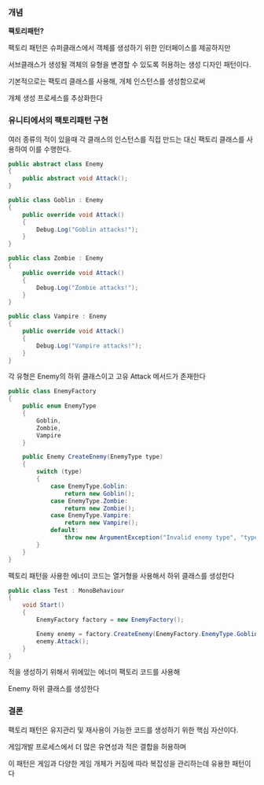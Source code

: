 ### 개념

**팩토리패턴?**

팩토리 패턴은 슈퍼클래스에서 객체를 생성하기 위한 인터페이스를 제공하지만

서브클래스가 생성될 객체의 유형을 변경할 수 있도록 허용하는 생성 디자인 패턴이다.

기본적으로는 팩토리 클래스를 사용해, 개체 인스턴스를 생성함으로써

개체 생성 프로세스를 추상화한다

### 유니티에서의 팩토리패턴 구현

여러 종류의 적이 있을때 각 클래스의 인스턴스를 직접 만드는 대신 팩토리 클래스를 사용하여 이를 수행한다.

```csharp
public abstract class Enemy
{
    public abstract void Attack();
}

public class Goblin : Enemy
{
    public override void Attack()
    {
        Debug.Log("Goblin attacks!");
    }
}

public class Zombie : Enemy
{
    public override void Attack()
    {
        Debug.Log("Zombie attacks!");
    }
}

public class Vampire : Enemy
{
    public override void Attack()
    {
        Debug.Log("Vampire attacks!");
    }
}
```

각 유형은 Enemy의 하위 클래스이고 고유 Attack 메서드가 존재한다

```csharp
public class EnemyFactory
{
    public enum EnemyType
    {
        Goblin,
        Zombie,
        Vampire
    }

    public Enemy CreateEnemy(EnemyType type)
    {
        switch (type)
        {
            case EnemyType.Goblin:
                return new Goblin();
            case EnemyType.Zombie:
                return new Zombie();
            case EnemyType.Vampire:
                return new Vampire();
            default:
                throw new ArgumentException("Invalid enemy type", "type");
        }
    }
}
```

펙토리 패턴을 사용한 에너미 코드는 열거형을 사용해서 하위 클래스를 생성한다

```csharp
public class Test : MonoBehaviour
{
    void Start()
    {
        EnemyFactory factory = new EnemyFactory();

        Enemy enemy = factory.CreateEnemy(EnemyFactory.EnemyType.Goblin);
        enemy.Attack();
    }
}
```

적을 생성하기 위해서 위에있는 에너미 팩토리 코드를 사용해 

Enemy 하위 클래스를 생성한다

### 결론

팩토리 패턴은 유지관리 및 재사용이 가능한 코드를 생성하기 위한 핵심 자산이다.

게임개발 프로세스에서 더 많은 유연성과 적은 결합을 허용하며 

이 패턴은 게임과 다양한 게임 개체가 커짐에 따라 복잡성을 관리하는데 유용한 패턴이다